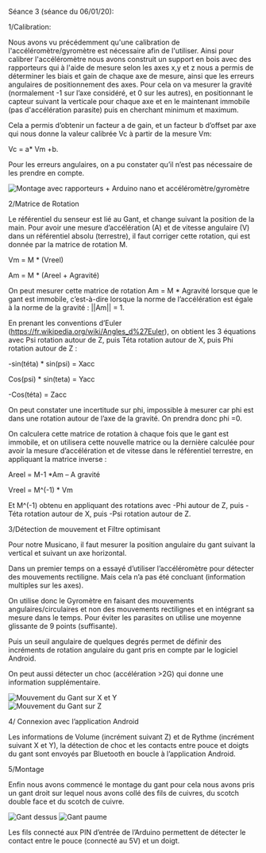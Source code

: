 Séance 3 (séance du 06/01/20):

1/Calibration:

Nous avons vu précédemment qu'une calibration de l'accéléromètre/gyromètre est nécessaire afin de l'utiliser. Ainsi pour calibrer l'accéléromètre nous avons construit un support en bois avec des rapporteurs qui à l'aide de mesure selon les axes x,y et z nous a permis de déterminer les biais et gain de chaque axe de mesure, ainsi que les erreurs angulaires de positionnement des axes. Pour cela on va mesurer la gravité (normalement  -1 sur l’axe considéré, et 0 sur les autres), en positionnant le capteur suivant la verticale pour chaque axe et en le maintenant immobile (pas d'accélération parasite) puis en cherchant minimum et maximum. 

Cela a permis d’obtenir un facteur a de gain, et un facteur b d’offset par axe qui nous donne la valeur calibrée Vc à partir de la mesure Vm:
 	
  Vc = a* Vm +b.

Pour les erreurs angulaires, on a pu constater qu’il n’est pas nécessaire de les prendre en compte.

![Montage avec rapporteurs + Arduino nano et accéléromètre/gyromètre](https://github.com/Axel06c/Gant-Musical-Arduino/blob/master/lib/Images/montage%20calibrage.jpg)





2/Matrice de Rotation

Le référentiel du senseur est lié au Gant, et change suivant la position de la main. Pour avoir une mesure d’accélération (A) et de vitesse angulaire (V) dans un référentiel absolu (terrestre), il faut corriger cette rotation, qui est donnée par la matrice de rotation M.

Vm = M * (Vreel)

Am = M * (Areel + Agravité)

On peut mesurer cette matrice de rotation Am = M * Agravité  lorsque que le gant est immobile, c’est-à-dire lorsque la norme de l’accélération est égale à la norme de la gravité : ||Am|| = 1.

En  prenant les conventions d’Euler (https://fr.wikipedia.org/wiki/Angles_d%27Euler), on obtient les 3 équations avec Psi rotation autour de Z, puis Téta rotation autour de X, puis Phi rotation autour de Z :

-sin(téta) * sin(psi) =  Xacc 

Cos(psi) * sin(teta) = Yacc

-Cos(téta) = Zacc

On peut constater une incertitude sur phi, impossible à mesurer car phi est dans une rotation autour de l’axe de la gravité. On prendra donc phi =0.

On calculera cette matrice de rotation à chaque fois que le gant est immobile, et on utilisera cette nouvelle matrice ou la dernière calculée pour avoir la mesure d’accélération et de vitesse dans le référentiel terrestre, en appliquant la matrice inverse :

Areel = M-1  *Am – A gravité

Vreel = M^(-1)  * Vm

Et M^(-1) obtenu en appliquant des rotations avec -Phi autour de Z, puis -Téta rotation autour de X, puis -Psi rotation autour de Z.

3/Détection de mouvement et Filtre optimisant

Pour notre Musicano, il faut mesurer la position angulaire du gant suivant la vertical et suivant un axe horizontal.

Dans un premier temps on a essayé d’utiliser l’accéléromètre pour détecter des mouvements rectiligne. Mais cela n’a pas été concluant (information multiples sur les axes).

On utilise donc le Gyromètre en faisant des mouvements angulaires/circulaires et non des mouvements rectilignes et en intégrant sa mesure dans le temps. Pour éviter les parasites on utilise une moyenne glissante de 9 points (suffisante).

Puis un seuil angulaire de quelques degrés permet de définir des incréments de rotation angulaire du gant pris en compte par le logiciel Android.

On peut aussi détecter un choc (accélération >2G) qui donne une information supplémentaire.

![Mouvement du Gant sur X et Y](https://github.com/Axel06c/Gant-Musical-Arduino/blob/master/lib/Images/mouvement%20circulaire%20gauche%20a%20droite2.png)   
![Mouvement du Gant sur Z](https://github.com/Axel06c/Gant-Musical-Arduino/blob/master/lib/Images/mouvement%20circulairehaut%20bas.png)

4/ Connexion avec l’application Android

Les informations de Volume (incrément suivant Z) et de Rythme (incrément suivant X et Y), la détection de choc et les contacts entre pouce et doigts du gant sont envoyés par Bluetooth en boucle à l’application Android.
 
5/Montage

Enfin nous avons commencé le montage du gant pour cela nous avons pris un gant droit sur lequel nous avons collé des fils de cuivres, du scotch double face et du scotch de cuivre.

![Gant dessus](https://github.com/Axel06c/Gant-Musical-Arduino/blob/master/lib/Images/Gant%20fils.jpg) ![Gant paume](https://github.com/Axel06c/Gant-Musical-Arduino/blob/master/lib/Images/Gant%20cuivre.jpg)

Les fils connecté aux PIN d’entrée de  l’Arduino permettent de détecter le contact entre le pouce (connecté au 5V) et un doigt.


